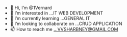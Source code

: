 - 👋 Hi, I’m @1Vernard
- 👀 I’m interested in ...IT WEB DEVELOPMENT
- 🌱 I’m currently learning ...GENERAL IT
- 💞️ I’m looking to collaborate on ...CRUD APPLICATION
- 📫 How to reach me ...VVSHARBNEY@GMAIL.COM

<!---
1Vernard/1Vernard is a ✨ special ✨ repository because its `README.md` (this file) appears on your GitHub profile.
You can click the Preview link to take a look at your changes.
--->
